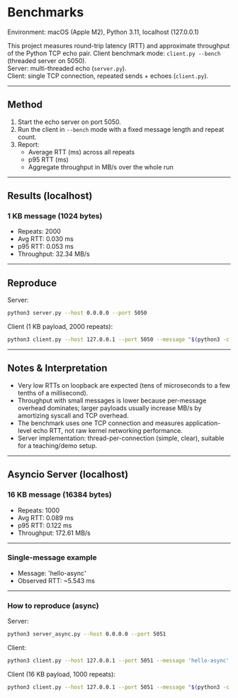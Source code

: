 # Benchmarks

Environment: macOS (Apple M2), Python 3.11, localhost (127.0.0.1)

This project measures round-trip latency (RTT) and approximate throughput of the Python TCP echo pair.
Client benchmark mode: `client.py --bench` (threaded server on 5050).  
Server: multi-threaded echo (`server.py`).  
Client: single TCP connection, repeated sends + echoes (`client.py`).  

---

## Method

1) Start the echo server on port 5050.
2) Run the client in `--bench` mode with a fixed message length and repeat count.
3) Report:
   - Average RTT (ms) across all repeats
   - p95 RTT (ms)
   - Aggregate throughput in MB/s over the whole run

---

## Results (localhost)

### 1 KB message (1024 bytes)

- Repeats: 2000  
- Avg RTT: 0.030 ms  
- p95 RTT: 0.053 ms  
- Throughput: 32.34 MB/s

---

## Reproduce

Server:

```bash
python3 server.py --host 0.0.0.0 --port 5050
```

Client (1 KB payload, 2000 repeats):

```bash
python3 client.py --host 127.0.0.1 --port 5050 --message "$(python3 -c "print('x'*1024)")" --bench --repeat 2000
```

---

## Notes & Interpretation

- Very low RTTs on loopback are expected (tens of microseconds to a few tenths of a millisecond).
- Throughput with small messages is lower because per-message overhead dominates; larger payloads usually increase MB/s by amortizing syscall and TCP overhead.
- The benchmark uses one TCP connection and measures application-level echo RTT, not raw kernel networking performance.
- Server implementation: thread-per-connection (simple, clear), suitable for a teaching/demo setup.

---

## Asyncio Server (localhost)

### 16 KB message (16384 bytes)

- Repeats: 1000
- Avg RTT: 0.089 ms
- p95 RTT: 0.122 ms
- Throughput: 172.61 MB/s

---

### Single-message example

- Message: 'hello-async'
- Observed RTT: ~5.543 ms

---

### How to reproduce (async)

Server:

```bash
python3 server_async.py --host 0.0.0.0 --port 5051
```

Client:

```bash
python3 client.py --host 127.0.0.1 --port 5051 --message 'hello-async'
```

Client (16 KB payload, 1000 repeats):

```bash
python3 client.py --host 127.0.0.1 --port 5051 --message "$(python3 -c "print('x'*16384)")" --bench --repeat 1000
```
